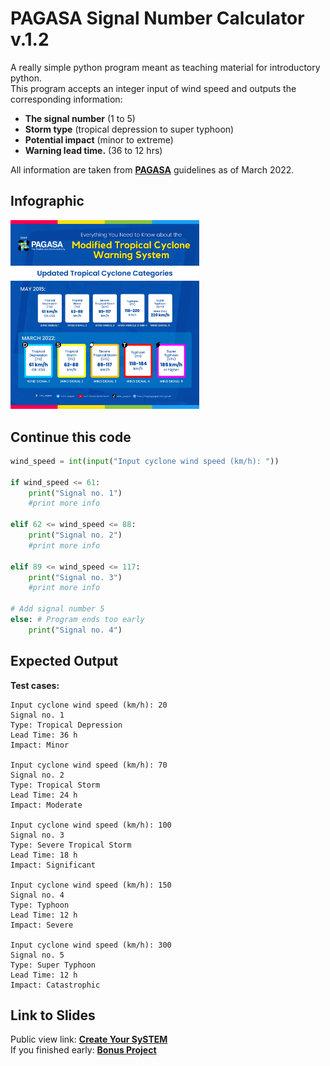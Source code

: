 # PAGASA Signal Number Calculator v.1.2
A really simple python program meant as teaching material for introductory python.  
This program accepts an integer input of wind speed and outputs the corresponding information:  
- **The signal number** (1 to 5)
- **Storm type** (tropical depression to super typhoon)
- **Potential impact** (minor to extreme)
- **Warning lead time.** (36 to 12 hrs)

All information are taken from **[PAGASA]([assets/pagasa.jpg](https://www.pagasa.dost.gov.ph/learning-tools/tropical-cyclone-wind-signal))** guidelines as of March 2022.

## Infographic
<img src="assets/pagasa.jpg" alt="PAGASA Infographic, if you see this text that means there is an error with the link." width="60%">

## Continue this code
```python
wind_speed = int(input("Input cyclone wind speed (km/h): "))

if wind_speed <= 61:
    print("Signal no. 1")
    #print more info

elif 62 <= wind_speed <= 88:
    print("Signal no. 2")
    #print more info
    
elif 89 <= wind_speed <= 117:
    print("Signal no. 3")
    #print more info

# Add signal number 5
else: # Program ends too early
    print("Signal no. 4")
```
## Expected Output
**Test cases:**

    Input cyclone wind speed (km/h): 20
    Signal no. 1
    Type: Tropical Depression
    Lead Time: 36 h
    Impact: Minor

    Input cyclone wind speed (km/h): 70
    Signal no. 2
    Type: Tropical Storm
    Lead Time: 24 h
    Impact: Moderate

    Input cyclone wind speed (km/h): 100
    Signal no. 3
    Type: Severe Tropical Storm
    Lead Time: 18 h
    Impact: Significant

    Input cyclone wind speed (km/h): 150
    Signal no. 4 
    Type: Typhoon
    Lead Time: 12 h
    Impact: Severe

    Input cyclone wind speed (km/h): 300
    Signal no. 5
    Type: Super Typhoon
    Lead Time: 12 h
    Impact: Catastrophic

## Link to Slides
Public view link: **[Create Your SySTEM](https://www.canva.com/design/DAGkTOHuzw4/shJy_3ikKQJWoMt4e29bUQ/view?utm_content=DAGkTOHuzw4&utm_campaign=designshare&utm_medium=link2&utm_source=uniquelinks&utlId=hcb69a864d8)**  
If you finished early: **[Bonus Project](https://www.canva.com/design/DAGkTOHuzw4/shJy_3ikKQJWoMt4e29bUQ/view?utm_content=DAGkTOHuzw4&utm_campaign=designshare&utm_medium=link2&utm_source=uniquelinks&utlId=hcb69a864d8#111)**
